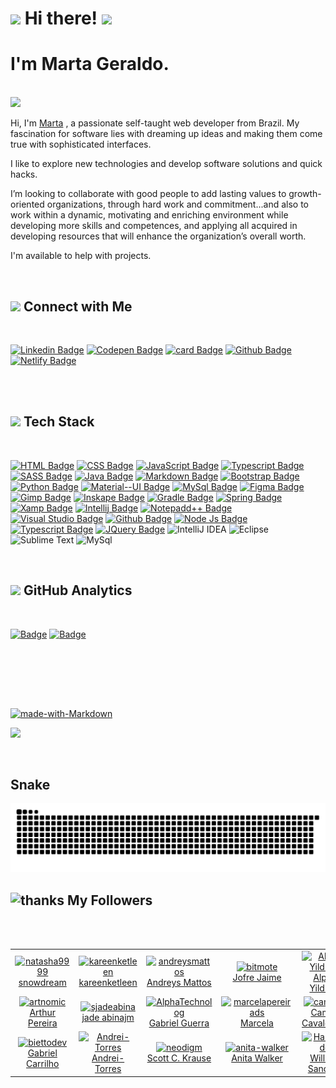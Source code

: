 

# <img src="https://github.com/martageraldo/certificados/blob/main/certificados/logomgg/LOGOmggcode100.png" width="30"> **Hi there!** <img src="https://github.com/martageraldo/certificados/blob/main/certificados/logomgg/Hi.gif" width="40"> <br> 
# I'm Marta Geraldo.                         
<br>

 <img  src="https://media.giphy.com/media/L1R1tvI9svkIWwpVYr/giphy.gif" width="150">

<p> Hi, I'm <a href="https://martageraldo.netlify.app/" target="_blank">Marta<a/> , a passionate self-taught web developer from Brazil. My fascination for software lies with dreaming up ideas and making them come true with sophisticated interfaces.</p>
<p>I like to explore new technologies and develop software solutions and quick hacks.</p>
<p> I’m looking to collaborate with good people to add lasting values to growth-oriented organizations, through hard work and commitment...and also to work within a dynamic, motivating and enriching environment while developing more skills and competences, and applying all acquired in developing resources that will enhance the organization’s overall worth.</p>
<p> I'm available to help with projects.</p> 

<br>

<!--
 ## <img src="https://github.com/martageraldo/certificados/blob/main/certificados/logomgg/FOLLOW.png" width="30"> Connect with Me  
 <br>

[![Linkedin Badge](https://img.shields.io/badge/-LinkedIn-blue?style=flat-square&logo=Linkedin&logoColor=white&link=https://www.linkedin.com/in/marta-geraldo)](https://www.linkedin.com/in/marta-geraldo)
[![Netlify Badge](https://img.shields.io/badge/Netlify-37aeba?style=flat-square&logo=Netlify&logoColor=white&link=https://martageraldo.netlify.app/)](https://martageraldo.netlify.app/)
[![Codepen Badge](https://img.shields.io/badge/-Codepen-black?style=flat-square&logo=Codepen&logoColor=white&link=https://codepen.io/martageraldo)](https://codepen.io/martageraldo)
[![card Badge](https://img.shields.io/badge/-Microsoft_Outlook-0078D4??style=flat-square&logo=microsoft-outlook&logoColor=white&link=mailto:mggeraldo@hotmail.com)](mailto:mggeraldo@hotmail.com)  -->

## <img src="https://github.com/martageraldo/certificados/blob/main/certificados/logomgg/FOLLOW.png" width="30"> Connect with Me
<br>

[![Linkedin Badge](https://img.shields.io/badge/-LinkedIn-blue?style=social-square&logo=Linkedin&logoColor=white&link=https://www.linkedin.com/in/marta-geraldo/)](https://www.linkedin.com/in/marta-geraldo/)
[![Codepen Badge](https://img.shields.io/badge/-Codepen-black?style=social-square&logo=Codepen&logoColor=white&link=https://codepen.io/martageraldo)](https://codepen.io/martageraldo)
[![card Badge](https://img.shields.io/badge/ProtonMail-8B89CC?style=social-square&logo=protonmail&logoColor=white)](mailto:mggeraldo@protonmail.com)
[![Github Badge](https://img.shields.io/badge/-Github-000?style=social-square&logo=Github&logoColor=white&link=https://github.com/martageraldo)](https://github.com/martageraldo)
[![Netlify Badge](https://img.shields.io/badge/-Netlify-00C7B7?style=social-square&logo=netlify&logoColor=white)](https://martageraldo.netlify.app/)


<br> <br>

## <img src="https://github.com/martageraldo/certificados/blob/main/certificados/logomgg/lista.png" width="30"> Tech Stack  
<br>

[![HTML Badge](https://img.shields.io/badge/HTML5-E34F26?style=social-square&logo=html5&logoColor=white)]() 
[![CSS Badge](https://img.shields.io/badge/CSS3-1572B6?style=social-square&logo=css3&logoColor=white)]() 
[![JavaScript Badge](https://img.shields.io/badge/JavaScript-F7DF1E?style=social-square&logo=javascript&logoColor=black)]()
[![Typescript Badge](https://img.shields.io/badge/TypeScript-007ACC?style=social-square&logo=typescript&logoColor=white)]()
[![SASS Badge](https://img.shields.io/badge/Sass-CC6699?style=social-square&logo=sass&logoColor=white)]()
[![Java Badge](https://img.shields.io/badge/Java-f90404?style=social-square&logo=java&logoColor=white)]()
[![Markdown Badge](https://img.shields.io/badge/Markdown-000000?style=social-square&logo=markdown&logoColor=white)]()
[![Bootstrap Badge](https://img.shields.io/badge/Bootstrap-563D7C?style=social-square&logo=bootstrap&logoColor=white)]()
[![Python Badge](https://img.shields.io/badge/Python-14354C?style=social-square&logo=python&logoColor=white)]()
[![Material--UI Badge](https://img.shields.io/badge/Material--UI-0081CB?style=social-square&logo=material-ui&logoColor=white)]()
[![MySql Badge](https://img.shields.io/badge/MySQL-00000F?style=social-square&logo=mysql&logoColor=white)]()
[![Figma Badge](https://img.shields.io/badge/Figma-F24E1E?style=social-square&logo=figma&logoColor=white)]() 
[![Gimp Badge](https://img.shields.io/badge/gimp-5C5543?style=social-square&logo=gimp&logoColor=white)]()
[![Inskape Badge](https://img.shields.io/badge/Inkscape-000000?style=social-square&logo=Inkscape&logoColor=white)]()
[![Gradle Badge](https://img.shields.io/badge/gradle-02303A?style=social-square&logo=gradle&logoColor=white)]()
[![Spring Badge](https://img.shields.io/badge/Spring-6DB33F?style=social-square&logo=spring&logoColor=white)]()
[![Xamp Badge](https://img.shields.io/badge/Xampp-F37623?style=social-square&logo=xampp&logoColor=white)]()
[![Intellij Badge](https://img.shields.io/badge/IntelliJIDEA-000000.svg?style=social-square&logo=intellij-idea&logoColor=white)]()
[![Notepadd++ Badge](https://img.shields.io/badge/Notepad++-90E59A.svg?style=social-square&logo=notepad%2B%2B&logoColor=black)]()
[![Visual Studio Badge](https://img.shields.io/badge/Visual_Studio_Code-0078D4?style=social-square&logo=visual%20studio%20code&logoColor=white)]()
[![Github Badge](https://img.shields.io/badge/GitHub-100000?style=social-square&logo=github&logoColor=white)]()
[![Node Js Badge](https://img.shields.io/badge/Node.js-43853D?style=social-square&logo=node.js&logoColor=white)]()
[![Typescript Badge](https://img.shields.io/badge/TypeScript-007ACC?style=social-square&logo=typescript&logoColor=white)]()
[![JQuery Badge](https://img.shields.io/badge/jQuery-0769AD?style=style=social-square&logo=jquery&logoColor=white)]()
![IntelliJ IDEA](https://img.shields.io/badge/IntelliJIDEA-CF96FD.svg?style=social-square&logo=intellij-idea&logoColor=black)
![Eclipse](https://img.shields.io/badge/Eclipse-FE7A16.svg?style=social-square&logo=Eclipse&logoColor=white)
![Sublime Text](https://img.shields.io/badge/sublime_text-%23575757.svg?style=social-square&logo=sublime-text&logoColor=important)
![MySql](https://img.shields.io/badge/MySQL-0078D4?style=social-square&logo=mysql&logoColor=white)


<br>



## <img src="https://github.com/martageraldo/certificados/blob/main/certificados/logomgg/metrics.png" width="35"> GitHub Analytics 
<br>

[![ Badge](https://github-readme-stats.vercel.app/api?username=martageraldo&show_icons=true&include_all_commits=true&count_private=true&theme=blue-green)]() 
[![ Badge](https://github-readme-stats.vercel.app/api/top-langs/?username=martageraldo&include_all_langs=true&theme=blue-green)]()


<br><br>

<br><br>

[![made-with-Markdown](https://img.shields.io/badge/Made%20with-Markdown-0078D4.svg)](http://commonmark.org)
<br>

![](https://visitor-badge.glitch.me/badge?page_id=martageraldo.martageraldo)

<br>

<!--START_SECTION:waka-->
<!--START_SECTION:waka-->

## Snake

![Snake animation](https://github.com/martageraldo/martageraldo/blob/output/github-contribution-grid-snake.svg)



## <img src="https://c.tenor.com/6KExoiWGfwIAAAAj/ok-thank-great-thanks.gif" width="60px;" height="50px" alt="thanks"/>  My Followers

<br>
<br>

<!--START_SECTION:top-followers-->
<table>
  <tr>
    <td align="center">
      <a href="https://github.com/natasha9999">
        <img src="https://avatars.githubusercontent.com/u/41237503?v=4" width="50px;" alt="natasha9999"/>
      </a>
      <br />
      <a href="https://github.com/snowdream">snowdream</a>
    </td>
    <td align="center">
      <a href="https://github.com/kareenketleen">
        <img src="https://avatars.githubusercontent.com/u/16778466?v=4" width="50px;" alt="kareenketleen"/>
      </a>
      <br />
      <a href="https://github.com/kareenketleen">kareenketleen</a>
    </td>
    <td align="center">
      <a href="https://github.com/andreysmattos">
        <img src="https://avatars.githubusercontent.com/u/27871595?v=4" width="50px;" alt="andreysmattos"/>
      </a>
      <br />
      <a href="https://github.com/andreysmattos">Andreys Mattos</a>
    </td>
    <td align="center">
      <a href="https://github.com/Jofrejaime">
        <img src="https://avatars.githubusercontent.com/u/91161712?v=4" width="50px;" alt="bitmote"/>
      </a>
      <br />
      <a href="https://github.com/Jofrejaime">Jofre Jaime</a>
    </td>
    <td align="center">
      <a href="https://github.com/AYIDouble">
        <img src="https://avatars.githubusercontent.com/u/18186995?v=4" width="50px;" alt="Alpay Yildirim"/>
      </a>
      <br />
      <a href="https://github.com/AYIDouble">Alpay Yildirim</a>
    </td>
    <td align="center">
      <a href="https://github.com/waghcwb">
        <img src="https://avatars.githubusercontent.com/u/6169950?v=4" width="50px;" alt="waghcwb"/>
      </a>
      <br />
      <a href="https://github.com/waghcwb">Wagner Souza</a>
    </td>
    <td align="center">
      <a href="https://github.com/Eduardo-coder">
        <img src="https://avatars.githubusercontent.com/u/57602731?v=4" width="50px;" alt="Eduardo-coder"/>
      </a>
      <br />
      <a href="https://github.com/Eduardo-coder">Eduardo-coder</a>
    </td>
  </tr>
  <tr>
    <td align="center">
      <a href="https://github.com/artnomic">
        <img src="https://avatars.githubusercontent.com/u/76923681?v=4" width="50px;" alt="artnomic"/>
      </a>
      <br />
      <a href="https://github.com/artnomic">Arthur Pereira</a>
    </td>
    <td align="center">
      <a href="https://github.com/jadeabina">
        <img src="https://avatars.githubusercontent.com/u/72051334?v=4" width="50px;" alt="sjadeabina"/>
      </a>
      <br />
      <a href="https://github.com/jadeabina">jade abinajm</a>
    </td>
    <td align="center">
      <a href="https://github.com/AlphaTechnolog">
        <img src="https://avatars2.githubusercontent.com/u/54639968" width="50px;" alt="AlphaTechnolog"/>
      </a>
      <br />
      <a href="https://github.com/AlphaTechnolog">Gabriel Guerra</a>
    </td>
    <td align="center">
      <a href="https://github.com/marcelapereirads">
        <img src="https://avatars.githubusercontent.com/u/47563182?v=4" width="50px;" alt="marcelapereirads"/>
      </a>
      <br />
      <a href="https://github.com/marcelapereirads">Marcela</a>
    </td>
    <td align="center">
      <a href="https://github.com/cami-la">
        <img src="https://avatars.githubusercontent.com/u/64323124?v=4" width="50px;" alt="cami-la"/>
      </a>
      <br />
      <a href="https://github.com/cami-la">Camila Cavalcante</a>
    </td>
    <td align="center">
      <a href="https://github.com/BrunoYottabyte">
        <img src="https://avatars.githubusercontent.com/u/70710358?v=4" width="50px;" alt="BrunoYottabyte"/>
      </a>
      <br />
      <a href="https://github.com/BrunoYottabyte">Bruno dos Santos</a>
    </td>
    <td align="center">
      <a href="https://github.com/motasimbillah628">
        <img src="https://avatars2.githubusercontent.com/u/12059800" width="50px;" alt="motasimbillah628"/>
      </a>
      <br />
      <a href="https://github.com/motasimbillah628">motasimbillah628</a>
    </td>
  </tr>
  <td align="center">
      <a href="https://github.com/biettodev">
        <img src="https://avatars.githubusercontent.com/u/52298443?v=4" width="50px;" alt="biettodev"/>
      </a>
      <br />
      <a href="https://github.com/biettodev">Gabriel Carrilho</a>
    </td>
  <td align="center">
      <a href="https://github.com/Andrei-Torres">
        <img src="https://avatars.githubusercontent.com/u/70658321?v=4" width="50px;" alt="Andrei-Torres"/>
      </a>
      <br/>
      <a href="https://github.com/Andrei-Torres">Andrei-Torres</a>
    </td>
 
  <td align="center">
      <a href="https://github.com/neodigm">
        <img src="https://avatars.githubusercontent.com/u/3151842?v=4" width="50px;" alt="neodigm"/>
      </a>
      <br />
      <a href="https://github.com/neodigm">Scott C. Krause</a>
    </td>
  <td align="center">
      <a href="https://github.com/anita-walker">
        <img src="https://avatars.githubusercontent.com/u/65529363?v=4" width="50px;" alt="anita-walker"/>
      </a>
      <br />
      <a href="https://github.com/anita-walker">Anita Walker</a>
    </td>
    <td align="center">
      <a href="https://github.com/HakaCode">
        <img src="https://avatars.githubusercontent.com/u/33907565?v=4" width="50px;" alt="HakaCode"/>
      </a>
      <br />
      <a href="https://github.com/HakaCode">William Sandres</a>
    </td>
    <td align="center">
      <a href="https://github.com/RODRIGOF3RREIRA">
        <img src="https://avatars.githubusercontent.com/u/62449918?v=4" width="50px;" alt="RODRIGOF3RREIRA"/>
      </a>
      <br />
      <a href="https://github.com/RODRIGOF3RREIRA">Rodrigo Ferreira</a>
    </td>
    <td align="center">
      <a href="https://github.com/SheilaFernandes">
        <img src="https://avatars.githubusercontent.com/u/66555468?v=4" width="50px;" alt="RODRIGOF3RREIRA"/>
      </a>
      <br />
      <a href="https://github.com/SheilaFernandes">Sheila</a>
    </td>
  </tr>
</table>
<!--END_SECTION:top-followers-->


<!--
<div>
<a href="https://github.com/martageraldo">
<img height="180em" src="https://github-readme-stats.vercel.app/api/top-langs/?username=martageraldo&layout=compact&langs_count=7&theme=dracula"/>
<img height="180em" src="https://github-readme-stats.vercel.app/api?username=martageraldo&show_icons=true&theme=dracula&include_all_commits=true&count_private=true"/>
</div>
-->



<!--
**martageraldo/martageraldo** is a ✨ _special_ ✨ repository because its `README.md` (this file) appears on your GitHub profile.

Here are some ideas to get you started:

- 🔭 I’m currently working on ...
- 🌱 I’m currently learning ...
- 👯 I’m looking to collaborate on ...
- 🤔 I’m looking for help with ...
- 💬 Ask me about ...
- 📫 How to reach me: ...
- 😄 Pronouns: ...
- ⚡ Fun fact: ...
-->


